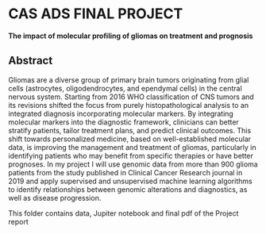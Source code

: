 # **CAS ADS FINAL PROJECT**

**The impact of molecular profiling of gliomas on treatment and prognosis**

## **Abstract**
Gliomas are a diverse group of primary brain tumors originating from glial cells (astrocytes, oligodendrocytes, and ependymal cells) in the central nervous system. Starting from 2016 WHO classification of CNS tumors and its revisions shifted the focus from purely histopathological analysis to an integrated diagnosis incorporating molecular markers. By integrating molecular markers into the diagnostic framework, clinicians can better stratify patients, tailor treatment plans, and predict clinical outcomes. This shift towards personalized medicine, based on well-established molecular data, is improving the management and treatment of gliomas, particularly in identifying patients who may benefit from specific therapies or have better prognoses.
In my project I will use genomic data from more than 900 glioma patients from the study published in Clinical Cancer Research journal in 2019 and apply supervised and unsupervised machine learning algorithms to identify relationships between genomic alterations and diagnostics, as well as disease progression.

This folder contains data, Jupiter notebook and final pdf of the Project report
